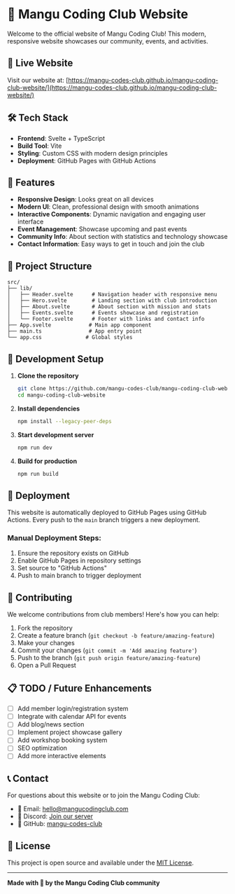 # 🥭 Mangu Coding Club Website

Welcome to the official website of Mangu Coding Club! This modern, responsive website showcases our community, events, and activities.

## 🚀 Live Website

Visit our website at: [https://mangu-codes-club.github.io/mangu-coding-club-website/](https://mangu-codes-club.github.io/mangu-coding-club-website/)

## 🛠️ Tech Stack

- **Frontend**: Svelte + TypeScript
- **Build Tool**: Vite
- **Styling**: Custom CSS with modern design principles
- **Deployment**: GitHub Pages with GitHub Actions

## 🌟 Features

- **Responsive Design**: Looks great on all devices
- **Modern UI**: Clean, professional design with smooth animations
- **Interactive Components**: Dynamic navigation and engaging user interface
- **Event Management**: Showcase upcoming and past events
- **Community Info**: About section with statistics and technology showcase
- **Contact Information**: Easy ways to get in touch and join the club

## 📁 Project Structure

```
src/
├── lib/
│   ├── Header.svelte      # Navigation header with responsive menu
│   ├── Hero.svelte        # Landing section with club introduction
│   ├── About.svelte       # About section with mission and stats
│   ├── Events.svelte      # Events showcase and registration
│   └── Footer.svelte      # Footer with links and contact info
├── App.svelte            # Main app component
├── main.ts               # App entry point
└── app.css              # Global styles
```

## 🚀 Development Setup

1. **Clone the repository**
   ```bash
   git clone https://github.com/mangu-codes-club/mangu-coding-club-website.git
   cd mangu-coding-club-website
   ```

2. **Install dependencies**
   ```bash
   npm install --legacy-peer-deps
   ```

3. **Start development server**
   ```bash
   npm run dev
   ```

4. **Build for production**
   ```bash
   npm run build
   ```

## 🚀 Deployment

This website is automatically deployed to GitHub Pages using GitHub Actions. Every push to the `main` branch triggers a new deployment.

### Manual Deployment Steps:

1. Ensure the repository exists on GitHub
2. Enable GitHub Pages in repository settings
3. Set source to "GitHub Actions"
4. Push to main branch to trigger deployment

## 🤝 Contributing

We welcome contributions from club members! Here's how you can help:

1. Fork the repository
2. Create a feature branch (`git checkout -b feature/amazing-feature`)
3. Make your changes
4. Commit your changes (`git commit -m 'Add amazing feature'`)
5. Push to the branch (`git push origin feature/amazing-feature`)
6. Open a Pull Request

## 📋 TODO / Future Enhancements

- [ ] Add member login/registration system
- [ ] Integrate with calendar API for events
- [ ] Add blog/news section
- [ ] Implement project showcase gallery
- [ ] Add workshop booking system
- [ ] SEO optimization
- [ ] Add more interactive elements

## 📞 Contact

For questions about this website or to join the Mangu Coding Club:

- 📧 Email: hello@mangucodingclub.com
- 💬 Discord: [Join our server](#)
- 🐙 GitHub: [mangu-codes-club](https://github.com/mangu-codes-club)

## 📄 License

This project is open source and available under the [MIT License](LICENSE).

---

**Made with 💜 by the Mangu Coding Club community**
